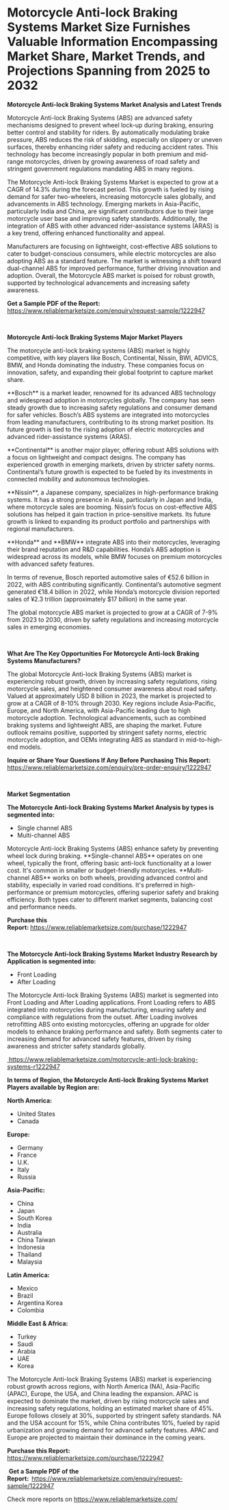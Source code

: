 <p><h1>Motorcycle Anti-lock Braking Systems Market Size Furnishes Valuable Information Encompassing Market Share, Market Trends, and Projections Spanning from 2025 to 2032</h1></p><p><strong>Motorcycle Anti-lock Braking Systems Market Analysis and Latest Trends</strong></p>
<p><p>Motorcycle Anti-lock Braking Systems (ABS) are advanced safety mechanisms designed to prevent wheel lock-up during braking, ensuring better control and stability for riders. By automatically modulating brake pressure, ABS reduces the risk of skidding, especially on slippery or uneven surfaces, thereby enhancing rider safety and reducing accident rates. This technology has become increasingly popular in both premium and mid-range motorcycles, driven by growing awareness of road safety and stringent government regulations mandating ABS in many regions.</p><p>The Motorcycle Anti-lock Braking Systems Market is expected to grow at a CAGR of 14.3% during the forecast period. This growth is fueled by rising demand for safer two-wheelers, increasing motorcycle sales globally, and advancements in ABS technology. Emerging markets in Asia-Pacific, particularly India and China, are significant contributors due to their large motorcycle user base and improving safety standards. Additionally, the integration of ABS with other advanced rider-assistance systems (ARAS) is a key trend, offering enhanced functionality and appeal.</p><p>Manufacturers are focusing on lightweight, cost-effective ABS solutions to cater to budget-conscious consumers, while electric motorcycles are also adopting ABS as a standard feature. The market is witnessing a shift toward dual-channel ABS for improved performance, further driving innovation and adoption. Overall, the Motorcycle ABS market is poised for robust growth, supported by technological advancements and increasing safety awareness.</p></p>
<p><strong>Get a Sample PDF of the Report:&nbsp;</strong> <a href="https://www.reliablemarketsize.com/enquiry/request-sample/1222947?utm_campaign=1766&utm_medium=2&utm_source=Github&utm_content=ia&utm_term=23012025&utm_id=motorcycle-anti-lock-braking-systems">https://www.reliablemarketsize.com/enquiry/request-sample/1222947</a></p>
<p>&nbsp;</p>
<p><strong>Motorcycle Anti-lock Braking Systems Major Market Players</strong></p>
<p><p>The motorcycle anti-lock braking systems (ABS) market is highly competitive, with key players like Bosch, Continental, Nissin, BWI, ADVICS, BMW, and Honda dominating the industry. These companies focus on innovation, safety, and expanding their global footprint to capture market share.</p><p>**Bosch** is a market leader, renowned for its advanced ABS technology and widespread adoption in motorcycles globally. The company has seen steady growth due to increasing safety regulations and consumer demand for safer vehicles. Bosch’s ABS systems are integrated into motorcycles from leading manufacturers, contributing to its strong market position. Its future growth is tied to the rising adoption of electric motorcycles and advanced rider-assistance systems (ARAS).</p><p>**Continental** is another major player, offering robust ABS solutions with a focus on lightweight and compact designs. The company has experienced growth in emerging markets, driven by stricter safety norms. Continental’s future growth is expected to be fueled by its investments in connected mobility and autonomous technologies.</p><p>**Nissin**, a Japanese company, specializes in high-performance braking systems. It has a strong presence in Asia, particularly in Japan and India, where motorcycle sales are booming. Nissin’s focus on cost-effective ABS solutions has helped it gain traction in price-sensitive markets. Its future growth is linked to expanding its product portfolio and partnerships with regional manufacturers.</p><p>**Honda** and **BMW** integrate ABS into their motorcycles, leveraging their brand reputation and R&D capabilities. Honda’s ABS adoption is widespread across its models, while BMW focuses on premium motorcycles with advanced safety features.</p><p>In terms of revenue, Bosch reported automotive sales of €52.6 billion in 2022, with ABS contributing significantly. Continental’s automotive segment generated €18.4 billion in 2022, while Honda’s motorcycle division reported sales of ¥2.3 trillion (approximately $17 billion) in the same year.</p><p>The global motorcycle ABS market is projected to grow at a CAGR of 7-9% from 2023 to 2030, driven by safety regulations and increasing motorcycle sales in emerging economies.</p></p>
<p>&nbsp;</p>
<p><strong>What Are The Key Opportunities For Motorcycle Anti-lock Braking Systems Manufacturers?</strong></p>
<p><p>The global Motorcycle Anti-lock Braking Systems (ABS) market is experiencing robust growth, driven by increasing safety regulations, rising motorcycle sales, and heightened consumer awareness about road safety. Valued at approximately USD 8 billion in 2023, the market is projected to grow at a CAGR of 8-10% through 2030. Key regions include Asia-Pacific, Europe, and North America, with Asia-Pacific leading due to high motorcycle adoption. Technological advancements, such as combined braking systems and lightweight ABS, are shaping the market. Future outlook remains positive, supported by stringent safety norms, electric motorcycle adoption, and OEMs integrating ABS as standard in mid-to-high-end models.</p></p>
<p><strong>Inquire or Share Your Questions If Any Before Purchasing This Report:</strong> <a href="https://www.reliablemarketsize.com/enquiry/pre-order-enquiry/1222947?utm_campaign=1766&utm_medium=2&utm_source=Github&utm_content=ia&utm_term=23012025&utm_id=motorcycle-anti-lock-braking-systems">https://www.reliablemarketsize.com/enquiry/pre-order-enquiry/1222947</a></p>
<p>&nbsp;</p>
<p><strong>Market Segmentation</strong></p>
<p><strong>The Motorcycle Anti-lock Braking Systems Market Analysis by types is segmented into:</strong></p>
<p><ul><li>Single channel ABS</li><li>Multi-channel ABS</li></ul></p>
<p><p>Motorcycle Anti-lock Braking Systems (ABS) enhance safety by preventing wheel lock during braking. **Single-channel ABS** operates on one wheel, typically the front, offering basic anti-lock functionality at a lower cost. It's common in smaller or budget-friendly motorcycles. **Multi-channel ABS** works on both wheels, providing advanced control and stability, especially in varied road conditions. It's preferred in high-performance or premium motorcycles, offering superior safety and braking efficiency. Both types cater to different market segments, balancing cost and performance needs.</p></p>
<p><strong>Purchase this Report:&nbsp;</strong><a href="https://www.reliablemarketsize.com/purchase/1222947?utm_campaign=1766&utm_medium=2&utm_source=Github&utm_content=ia&utm_term=23012025&utm_id=motorcycle-anti-lock-braking-systems">https://www.reliablemarketsize.com/purchase/1222947</a></p>
<p>&nbsp;</p>
<p><strong>The Motorcycle Anti-lock Braking Systems Market Industry Research by Application is segmented into:</strong></p>
<p><ul><li>Front Loading</li><li>After Loading</li></ul></p>
<p><p>The Motorcycle Anti-lock Braking Systems (ABS) market is segmented into Front Loading and After Loading applications. Front Loading refers to ABS integrated into motorcycles during manufacturing, ensuring safety and compliance with regulations from the outset. After Loading involves retrofitting ABS onto existing motorcycles, offering an upgrade for older models to enhance braking performance and safety. Both segments cater to increasing demand for advanced safety features, driven by rising awareness and stricter safety standards globally.</p></p>
<p><a href="https://www.reliablemarketsize.com/motorcycle-anti-lock-braking-systems-r1222947?utm_campaign=1766&utm_medium=2&utm_source=Github&utm_content=ia&utm_term=23012025&utm_id=motorcycle-anti-lock-braking-systems">&nbsp;https://www.reliablemarketsize.com/motorcycle-anti-lock-braking-systems-r1222947</a></p>
<p><strong>In terms of Region, the Motorcycle Anti-lock Braking Systems Market Players available by Region are:</strong></p>
<p>
    <p> <strong> North America: </strong>
        <ul>
            <li>United States</li>
            <li>Canada</li>
        </ul>
        </p> 
    <p> <strong> Europe: </strong>
        <ul>
            <li>Germany</li>
            <li>France</li>
            <li>U.K.</li>
            <li>Italy</li>
            <li>Russia</li>
        </ul>
        </p> 
    <p> <strong> Asia-Pacific: </strong>
        <ul>
            <li>China</li>
            <li>Japan</li>
            <li>South Korea</li>
            <li>India</li>
            <li>Australia</li>
            <li>China Taiwan</li>
            <li>Indonesia</li>
            <li>Thailand</li>
            <li>Malaysia</li>
        </ul>
        </p> 
    <p> <strong> Latin America: </strong>
        <ul>
            <li>Mexico</li>
            <li>Brazil</li>
            <li>Argentina Korea</li>
            <li>Colombia</li>
        </ul>
        </p> 
    <p> <strong> Middle East & Africa: </strong>
        <ul>
            <li>Turkey</li>
            <li>Saudi</li>
            <li>Arabia</li>
            <li>UAE</li>
            <li>Korea</li>
        </ul>
    </p>
    </p>
<p><p>The Motorcycle Anti-lock Braking Systems (ABS) market is experiencing robust growth across regions, with North America (NA), Asia-Pacific (APAC), Europe, the USA, and China leading the expansion. APAC is expected to dominate the market, driven by rising motorcycle sales and increasing safety regulations, holding an estimated market share of 45%. Europe follows closely at 30%, supported by stringent safety standards. NA and the USA account for 15%, while China contributes 10%, fueled by rapid urbanization and growing demand for advanced safety features. APAC and Europe are projected to maintain their dominance in the coming years.</p></p>
<p><strong>Purchase this Report: </strong><a href="https://www.reliablemarketsize.com/purchase/1222947?utm_campaign=1766&utm_medium=2&utm_source=Github&utm_content=ia&utm_term=23012025&utm_id=motorcycle-anti-lock-braking-systems">https://www.reliablemarketsize.com/purchase/1222947</a></p>
<p>&nbsp;<strong>Get a Sample PDF of the Report:&nbsp;&nbsp;</strong><a href="https://www.reliablemarketsize.com/enquiry/request-sample/1222947?utm_campaign=1766&utm_medium=2&utm_source=Github&utm_content=ia&utm_term=23012025&utm_id=motorcycle-anti-lock-braking-systems">https://www.reliablemarketsize.com/enquiry/request-sample/1222947</a></p>
<p><strong></strong></p>
<p>Check more reports on <a href="https://www.reliablemarketsize.com/?utm_campaign=1766&utm_medium=2&utm_source=Github&utm_content=ia&utm_term=23012025&utm_id=motorcycle-anti-lock-braking-systems">https://www.reliablemarketsize.com/</a></p>